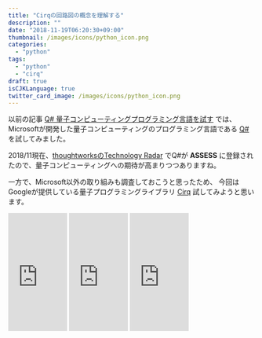 ```yaml
---
title: "Cirqの回路図の概念を理解する"
description: ""
date: "2018-11-19T06:20:30+09:00"
thumbnail: /images/icons/python_icon.png
categories:
  - "python"
tags:
  - "python"
  - "cirq"
draft: true
isCJKLanguage: true
twitter_card_image: /images/icons/python_icon.png
---
```


以前の記事 [Q# 量子コンピューティングプログラミング言語を試す](/q_sharp/what-is-q-sharp/) では、
Microsoftが開発した量子コンピューティングのプログラミング言語である 
[Q#](https://www.microsoft.com/en-us/quantum/) を試してみました。

2018/11現在、[thoughtworksのTechnology Radar](https://www.thoughtworks.com/radar/languages-and-frameworks) でQ#が **ASSESS** に登録されたので、量子コンピューティングへの期待が高まりつつありますね。

一方で、Microsoft以外の取り組みも調査しておこうと思ったため、
今回はGoogleが提供している量子プログラミングライブラリ [Cirq](https://cirq.readthedocs.io/en/latest/index.html)
試してみようと思います。


<iframe style="width:120px;height:240px;" marginwidth="0" marginheight="0" scrolling="no" frameborder="0" src="https://rcm-fe.amazon-adsystem.com/e/cm?ref=qf_sp_asin_til&t=soudegesu-22&m=amazon&o=9&p=8&l=as1&IS2=1&detail=1&asins=B07GW8J2GY&linkId=c88e27a1f16e9a9ac83136d87c5c7836&bc1=ffffff&lt1=_blank&fc1=333333&lc1=0066c0&bg1=ffffff&f=ifr">
</iframe>
<iframe style="width:120px;height:240px;" marginwidth="0" marginheight="0" scrolling="no" frameborder="0" src="https://rcm-fe.amazon-adsystem.com/e/cm?ref=qf_sp_asin_til&t=soudegesu-22&m=amazon&o=9&p=8&l=as1&IS2=1&detail=1&asins=B07GJPPPJW&linkId=0b95c87ec5cb854066916894aa36f877&bc1=ffffff&lt1=_blank&fc1=333333&lc1=0066c0&bg1=ffffff&f=ifr">
</iframe>
<iframe style="width:120px;height:240px;" marginwidth="0" marginheight="0" scrolling="no" frameborder="0" src="https://rcm-fe.amazon-adsystem.com/e/cm?ref=qf_sp_asin_til&t=soudegesu-22&m=amazon&o=9&p=8&l=as1&IS2=1&detail=1&asins=B07H5VTDFK&linkId=0807afde28327cfbad4fa2ee3533f481&bc1=ffffff&lt1=_blank&fc1=333333&lc1=0066c0&bg1=ffffff&f=ifr">
</iframe>
